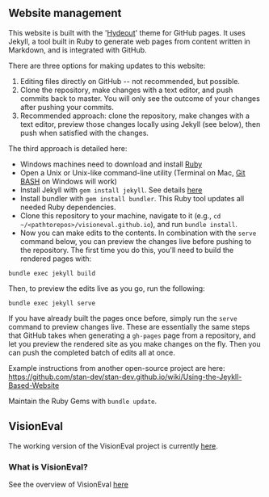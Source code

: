 ## Website management

This website is built with the '[Hydeout](https://github.com/fongandrew/hydeout)' theme for GitHub pages. It uses Jekyll, a tool built in Ruby to generate web pages from content written in Markdown, and is integrated with GitHub.

There are three options for making updates to this website:

1. Editing files directly on GitHub -- not recommended, but possible.
2. Clone the repository, make changes with a text editor, and push commits back to master. You will only see the outcome of your changes after pushing your commits.
3. Recommended approach: clone the repository, make changes with a text editor, preview those changes locally using Jekyll (see below), then push when satisfied with the changes. 

The third approach is detailed here:
 - Windows machines need to download and install [Ruby](https://rubyinstaller.org/downloads/)
 - Open a Unix or Unix-like command-line utility (Terminal on Mac, [Git BASH](http://gitforwindows.org/) on Windows will work)
 - Install Jekyll with `gem install jekyll`. See details [here](https://jekyllrb.com/docs/installation)
 - Install bundler with `gem install bundler`. This Ruby tool updates all needed Ruby dependencies.
 - Clone this repository to your machine, navigate to it (e.g., `cd ~/<pathtorepos>/visioneval.github.io`), and run `bundle install`.
 - Now you can make edits to the contents. In combination with the `serve` command below, you can preview the changes live before pushing to the repository. The first time you do this, you'll need to build the rendered pages with:

```
bundle exec jekyll build
```

Then, to preview the edits live as you go, run the following:

```
bundle exec jekyll serve
```

If you have already built the pages once before, simply run the `serve` command to preview changes live. These are essentially the same steps that GitHub takes when generating a `gh-pages` page from a repository, and let you preview the rendered site as you make changes on the fly. Then you can push the completed batch of edits all at once.
  
Example instructions from another open-source project are here:
https://github.com/stan-dev/stan-dev.github.io/wiki/Using-the-Jeykll-Based-Website

Maintain the Ruby Gems with `bundle update`.

## VisionEval

The working version of the VisionEval project is currently [here](https://github.com/visioneval/VisionEval).

### What is VisionEval?

See the overview of VisionEval [here](https://VisionEval.org/)

